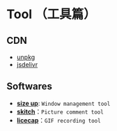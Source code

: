 # Tool （工具篇）

## CDN

- [unpkg](https://github.com/unpkg/unpkg)
- [jsdelivr](https://github.com/jsdelivr/jsdelivr)


## Softwares

- [**size up**](http://soft.macx.cn/4585.htm): `Window management tool`
- [**skitch**](https://evernote.com/intl/zh-cn/products/skitch)：`Picture comment tool`
- [**licecap**](https://www.cockos.com/licecap/)：`GIF recording tool`
